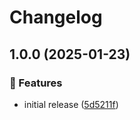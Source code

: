 # Changelog

## 1.0.0 (2025-01-23)

### 🌟 Features

- initial release ([5d5211f](https://github.com/Norgate-AV/NAVDatabase.Amx.CasioProjector/commit/5d5211f599e2634a3af4bc5f6302676d30cf88de))
